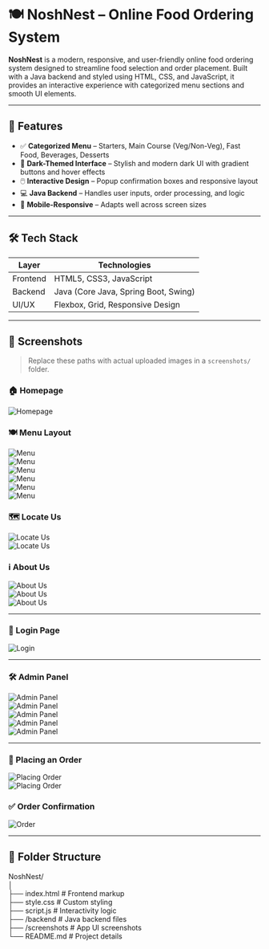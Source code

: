 
# 🍽️ NoshNest – Online Food Ordering System

**NoshNest** is a modern, responsive, and user-friendly online food ordering system designed to streamline food selection and order placement. Built with a Java backend and styled using HTML, CSS, and JavaScript, it provides an interactive experience with categorized menu sections and smooth UI elements.

---

## 🚀 Features

- ✅ **Categorized Menu** – Starters, Main Course (Veg/Non-Veg), Fast Food, Beverages, Desserts
- 🎨 **Dark-Themed Interface** – Stylish and modern dark UI with gradient buttons and hover effects
- 🖱️ **Interactive Design** – Popup confirmation boxes and responsive layout
- 💻 **Java Backend** – Handles user inputs, order processing, and logic
- 📱 **Mobile-Responsive** – Adapts well across screen sizes

---

## 🛠️ Tech Stack

| Layer       | Technologies                             |
|-------------|------------------------------------------|
| Frontend    | HTML5, CSS3, JavaScript                  |
| Backend     | Java (Core Java, Spring Boot, Swing)     |
| UI/UX       | Flexbox, Grid, Responsive Design         |

---

## 📸 Screenshots

> Replace these paths with actual uploaded images in a `screenshots/` folder.

### 🏠 Homepage
![Homepage](Screenshot1.png)

### 🍽️ Menu Layout
![Menu](Screenshot2.png)<br>
![Menu](Screenshot3.png) <br>
![Menu](Screenshot4.png) <br>
![Menu](Screenshot5.png) <br>
![Menu](Screenshot6.png) <br>
![Menu](Screenshot7.png) <br>


### 🗺️ Locate Us
![Locate Us](Screenshot8.png) <br>
![Locate Us](Screenshot9.png) <br>


### ℹ️ About Us
![About Us](Screenshot10.png) <br>
![About Us](Screenshot11.png) <br>
![About Us](Screenshot12.png) <br>


---

### 🔐 Login Page
![Login](Screenshot13.png) <br>

---

### 🛠️ Admin Panel
![Admin Panel](Screenshot14.png) <br>
![Admin Panel](Screenshot15.png) <br>
![Admin Panel](Screenshot16.png) <br>
![Admin Panel](Screenshot17.png) <br>
![Admin Panel](Screenshot18.png) <br>

----
### 🛒 Placing an Order
![Placing Order](Screenshot19.png) <br>
![Placing Order](Screenshot20.png) <br>


### ✅ Order Confirmation
![Order](Screenshot21.png)

---

## 📂 Folder Structure

NoshNest/ <br>
│ <br>
├── index.html # Frontend markup <br>
├── style.css # Custom styling <br>
├── script.js # Interactivity logic <br>
├── /backend # Java backend files <br>
├── /screenshots # App UI screenshots <br>
└── README.md # Project details <br>
